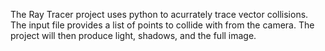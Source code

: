 The Ray Tracer project uses python to acurrately trace vector collisions. The input file provides a list of points to collide with from the camera. The project will then produce light, shadows, and the full image.
